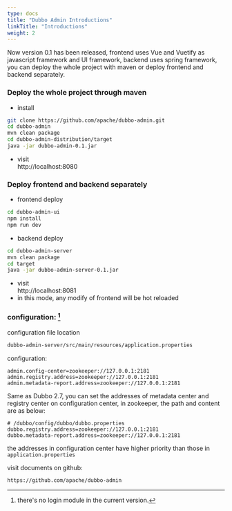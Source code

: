 ```yaml
---
type: docs
title: "Dubbo Admin Introductions"
linkTitle: "Introductions"
weight: 2
---
```


Now version 0.1 has been released, frontend uses Vue and Vuetify as javascript framework and UI framework, backend uses spring framework, you can deploy the whole project with maven or deploy frontend and backend separately.

### Deploy the whole project through maven

* install
```sh
git clone https://github.com/apache/dubbo-admin.git
cd dubbo-admin
mvn clean package
cd dubbo-admin-distribution/target
java -jar dubbo-admin-0.1.jar
```
* visit  
http://localhost:8080


### Deploy frontend and backend separately

* frontend deploy  
```sh
cd dubbo-admin-ui 
npm install 
npm run dev 
```
* backend deploy  
```sh
cd dubbo-admin-server
mvn clean package 
cd target
java -jar dubbo-admin-server-0.1.jar
```
* visit  
http://localhost:8081  
* in this mode, any modify of frontend will be hot reloaded


### configuration: [^1]

configuration file location
```sh
dubbo-admin-server/src/main/resources/application.properties
```
configuration:
```properties
admin.config-center=zookeeper://127.0.0.1:2181
admin.registry.address=zookeeper://127.0.0.1:2181
admin.metadata-report.address=zookeeper://127.0.0.1:2181
```

Same as Dubbo 2.7, you can set the addresses of metadata center and registry center on configuration center, in zookeeper, the path and content are as below: 
```properties
# /dubbo/config/dubbo/dubbo.properties
dubbo.registry.address=zookeeper://127.0.0.1:2181
dubbo.metadata-report.address=zookeeper://127.0.0.1:2181
```
the addresses in configuration center have higher priority than those in `application.properties`

visit documents on github:

```sh
https://github.com/apache/dubbo-admin
```

[^1]: there's no login module in the current version.
